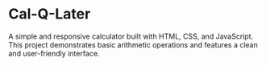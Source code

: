 # Cal-Q-Later
A simple and responsive calculator built with HTML, CSS, and JavaScript. This project demonstrates basic arithmetic operations and features a clean and user-friendly interface.

